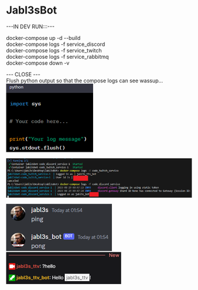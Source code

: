 # Jabl3sBot  
---IN DEV RUN:::---  

docker-compose up -d --build  
docker-compose logs -f service_discord    
docker-compose logs -f service_twitch  
docker-compose logs -f service_rabbitmq   
docker-compose down -v  
  
--- CLOSE ---  
Flush python output so that the compose logs can see wassup...  
![Alt text](assets/images/image-1.png)  
  
![Alt text](assets/images/image-2.png)
  
![Alt text](assets/images/image-4.png)  ![Alt text](assets/images/image-3.png)
